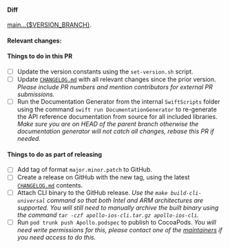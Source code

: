 #### Diff
<!-- _Change this to show the diff since the last version._ -->
[main...{$VERSION_BRANCH}](https://github.com/apollographql/apollo-ios/compare/main...{$VERSION_BRANCH}). 

#### Relevant changes:
<!-- _List the highlight PRs_ -->

#### Things to do in this PR
- [ ] Update the version constants using the `set-version.sh` script.
- [ ] Update [`CHANGELOG.md`](https://github.com/apollographql/apollo-ios/blob/main/CHANGELOG.md) with all relevant changes since the prior version. _Please include PR numbers and mention contributors for external PR submissions._
- [ ] Run the Documentation Generator from the internal `SwiftScripts` folder using the command `swift run DocumentationGenerator` to re-generate the API reference documentation from source for all included libraries. _Make sure you are on HEAD of the parent branch otherwise the documentation generator will not catch all changes, rebase this PR if needed._

#### Things to do as part of releasing
- [ ] Add tag of format `major.minor.patch` to GitHub.
- [ ] Create a release on GitHub with the new tag, using the latest [`CHANGELOG.md`](https://github.com/apollographql/apollo-ios/blob/main/CHANGELOG.md) contents.
- [ ] Attach CLI binary to the GitHub release. _Use the `make build-cli-universal` command so that both Intel and ARM architectures are supported. You will still need to manually archive the built binary using the command `tar -czf apollo-ios-cli.tar.gz apollo-ios-cli`._
- [ ] Run `pod trunk push Apollo.podspec` to publish to CocoaPods. _You will need write permissions for this, please contact one of the [maintainers](https://github.com/apollographql/apollo-ios/blob/main/README.md#maintainers) if you need access to do this._
